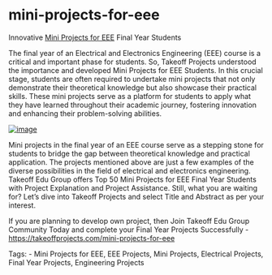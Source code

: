 # mini-projects-for-eee

Innovative [Mini Projects for EEE](https://takeoffprojects.com/mini-projects-for-eee) Final Year Students

The final year of an Electrical and Electronics Engineering (EEE) course is a critical and important phase for students. So, Takeoff Projects understood the importance and developed Mini Projects for EEE Students. In this crucial stage, students are often required to undertake mini projects that not only demonstrate their theoretical knowledge but also showcase their practical skills. These mini projects serve as a platform for students to apply what they have learned throughout their academic journey, fostering innovation and enhancing their problem-solving abilities. 

[![image](https://github.com/takeoff-projects-final-year/mini-projects-for-eee/assets/122364815/d929d772-3a77-42c7-af1b-667e782ce448)](https://takeoffprojects.com/mini-projects-for-eee)

Mini projects in the final year of an EEE course serve as a stepping stone for students to bridge the gap between theoretical knowledge and practical application. The projects mentioned above are just a few examples of the diverse possibilities in the field of electrical and electronics engineering. Takeoff Edu Group offers Top 50 Mini Projects for EEE Final Year Students with Project Explanation and Project Assistance. Still, what you are waiting for? Let’s dive into Takeoff Projects and select Title and Abstract as per your interest.

If you are planning to develop own project, then Join Takeoff Edu Group Community Today and complete your Final Year Projects Successfully - https://takeoffprojects.com/mini-projects-for-eee

Tags: - 
Mini Projects for EEE, EEE Projects, Mini Projects, Electrical Projects, Final Year Projects, Engineering Projects

